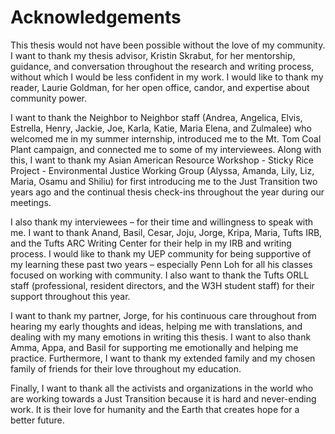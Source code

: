 
<h1>Acknowledgements</h1>
	<p>This thesis would not have been possible without the love of my community. I want to thank my thesis advisor, Kristin Skrabut, for her mentorship, guidance, and conversation throughout the research and writing process, without which I would be less confident in my work. I would like to thank my reader, Laurie Goldman, for her open office, candor, and expertise about community power. 
<p>I want to thank the Neighbor to Neighbor staff (Andrea, Angelica, Elvis, Estrella, Henry, Jackie, Joe, Karla, Katie, Maria Elena, and Zulmalee) who welcomed me in my summer internship, introduced me to the Mt. Tom Coal Plant campaign, and connected me to some of my interviewees. Along with this, I want to thank my Asian American Resource Workshop - Sticky Rice Project - Environmental Justice Working Group (Alyssa, Amanda, Lily, Liz, Maria, Osamu and Shiliu) for first introducing me to the Just Transition two years ago and the continual thesis check-ins throughout the year during our meetings. 
<p>I also thank my interviewees – for their time and willingness to speak with me. I want to thank Anand, Basil, Cesar, Joju, Jorge, Kripa, Maria, Tufts IRB, and the Tufts ARC Writing Center for their help in my IRB and writing process. I would like to thank my UEP community for being supportive of my learning these past two years – especially Penn Loh for all his classes focused on working with community. I also want to thank the Tufts ORLL staff (professional, resident directors, and the W3H student staff) for their support throughout this year.
<p>I want to thank my partner, Jorge, for his continuous care throughout from hearing my early thoughts and ideas, helping me with translations, and dealing with my many emotions in writing this thesis. I want to also thank Amma, Appa, and Basil for supporting me emotionally and helping me practice. Furthermore, I want to thank my extended family and my chosen family of friends for their love throughout my education.
<p>Finally, I want to thank all the activists and organizations in the world who are working towards a Just Transition because it is hard and never-ending work. It is their love for humanity and the Earth that creates hope for a better future.
 
